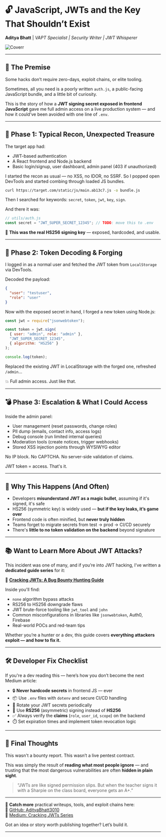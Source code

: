 # 🔓 JavaScript, JWTs and the Key That Shouldn’t Exist

**Aditya Bhatt** | *VAPT Specialist | Security Writer | JWT Whisperer*

![Coverr](https://github.com/user-attachments/assets/145197d0-adba-4834-961a-4ce46bacfb92) <br/>

---

## 🧠 The Premise

Some hacks don’t require zero-days, exploit chains, or elite tooling.

Sometimes, all you need is a poorly written `auth.js`, a public-facing JavaScript bundle, and a little bit of curiosity.

This is the story of how a **JWT signing secret exposed in frontend JavaScript** gave me full admin access on a live production system — and how it could’ve been avoided with one line of `.env`.

---

## 🧭 Phase 1: Typical Recon, Unexpected Treasure

The target app had:

* JWT-based authentication
* A React frontend and Node.js backend
* Basic login/signup, user dashboard, admin panel (403 if unauthorized)

I started the recon as usual — no XSS, no IDOR, no SSRF.
So I popped open DevTools and started combing through loaded JS bundles.

```bash
curl https://target.com/static/js/main.ab13c7.js -o bundle.js
```

Then I searched for keywords: `secret`, `token`, `jwt`, `key`, `sign`.

And there it was:

```js
// utils/auth.js
const secret = "JWT_SUPER_SECRET_12345"; // TODO: move this to .env
```

🎯 **This was the real HS256 signing key** — exposed, hardcoded, and usable.

---

## 🧬 Phase 2: Token Decoding & Forging

I logged in as a normal user and fetched the JWT token from `LocalStorage` via DevTools.

Decoded the payload:

```json
{
  "user": "testuser",
  "role": "user"
}
```

Now with the exposed secret in hand, I forged a new token using Node.js:

```js
const jwt = require("jsonwebtoken");

const token = jwt.sign(
  { user: "admin", role: "admin" },
  "JWT_SUPER_SECRET_12345",
  { algorithm: "HS256" }
);

console.log(token);
```

Replaced the existing JWT in LocalStorage with the forged one, refreshed `/admin`…

💥 Full admin access. Just like that.

---

## 💣 Phase 3: Escalation & What I Could Access

Inside the admin panel:

* User management (reset passwords, change roles)
* PII dump (emails, contact info, access logs)
* Debug console (run limited internal queries)
* Moderation tools (create notices, trigger webhooks)
* Stored XSS injection points through WYSIWYG editor

No IP block. No CAPTCHA. No server-side validation of claims.

JWT token = access. That's it.

---

## 🎯 Why This Happens (And Often)

* Developers **misunderstand JWT as a magic bullet**, assuming if it's signed, it's safe
* HS256 (symmetric key) is widely used — **but if the key leaks, it’s game over**
* Frontend code is often minified, but **never truly hidden**
* Teams forget to migrate secrets from test → prod → CI/CD securely
* There's **little to no token validation on the backend** beyond signature

---

## 📚 Want to Learn More About JWT Attacks?

This incident was one of many, and if you’re into JWT hacking, I’ve written a **dedicated guide series** for it:

🔗 **[Cracking JWTs: A Bug Bounty Hunting Guide](https://medium.com/@adityabhatt3010/list/cracking-jwts-a-bug-bounty-hunting-guide-289859dc4985)**

Inside you'll find:

* `none` algorithm bypass attacks
* RS256 to HS256 downgrade flaws
* JWT brute-force tooling like `jwt_tool` and `john`
* Common misconfigurations in libraries like `jsonwebtoken`, Auth0, Firebase
* Real-world POCs and red-team tips

Whether you’re a hunter or a dev, this guide covers **everything attackers exploit — and how to fix it.**

---

## 🛠️ Developer Fix Checklist

If you're a dev reading this — here’s how you don’t become the next Medium article:

* 🔒 **Never hardcode secrets** in frontend JS — ever
* 📦 Use `.env` files with `dotenv` and secure CI/CD handling
* 🔁 Rotate your JWT secrets periodically
* 🔐 Use **RS256** (asymmetric) signing instead of **HS256**
* ✅ Always verify the **claims** (`role`, `user_id`, `scope`) on the backend
* ⏱️ Set expiration times and implement token revocation logic

---

## 🧠 Final Thoughts

This wasn't a bounty report. This wasn’t a live pentest contract.

This was simply the result of **reading what most people ignore** — and trusting that the most dangerous vulnerabilities are often **hidden in plain sight**.

> “JWTs are like signed permission slips. But when the teacher signs it with a Sharpie on the class board, everyone gets an A+.”

---

🦇 **Catch more** practical writeups, tools, and exploit chains here: <br/>
📖 [GitHub: AdityaBhatt3010](https://github.com/AdityaBhatt3010) <br/>
🧠 [Medium: Cracking JWTs Series](https://medium.com/@adityabhatt3010/list/cracking-jwts-a-bug-bounty-hunting-guide-289859dc4985) <br/>

Got an idea or story worth publishing together?
Let’s build it.

---
